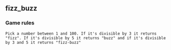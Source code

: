 ## fizz_buzz
### Game rules

```Pick a number between 1 and 100. If it's divisible by 3 it returns "fizz". If it's divisible by 5 it returns "buzz" and if it's divisible by 3 and 5 it returns "fizz-buzz"``` 
